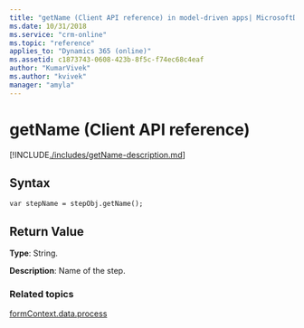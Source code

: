 ```yaml
---
title: "getName (Client API reference) in model-driven apps| MicrosoftDocs"
ms.date: 10/31/2018
ms.service: "crm-online"
ms.topic: "reference"
applies_to: "Dynamics 365 (online)"
ms.assetid: c1873743-0608-423b-8f5c-f74ec68c4eaf
author: "KumarVivek"
ms.author: "kvivek"
manager: "amyla"
---
```

# getName (Client API reference)



[!INCLUDE[./includes/getName-description.md](./includes/getName-description.md)]

## Syntax

`var stepName = stepObj.getName();`

## Return Value

**Type**: String. 

**Description**: Name of the step.

### Related topics
 
[formContext.data.process](../../formContext-data-process.md)

